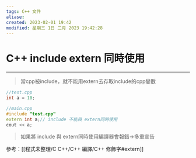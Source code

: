 ```yaml
---
tags: C++ 文件
aliase: 
created: 2023-02-01 19:42
modified: 星期三 1日 二月 2023 19:42:28
---
```


# C++ include extern 同時使用
***
>當cpp被include，就不能用extern去存取include的cpp變數
```cpp
//test.cpp
int a = 10;

//main.cpp
#include "test.cpp"
extern int a;// include 不能與 extern同時使用
cout << a;
```

>如果將 include 與 extern同時使用編譯器會報錯->多重宣告

參考：[[程式未整理/C C++/C++ 編譯/C++ 修飾字#extern]]